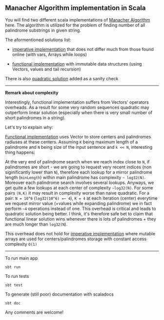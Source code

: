 ## Manacher Algorithm implementation in Scala


You will find two different scala implementations of [Manacher Algorithm](https://en.wikipedia.org/wiki/Longest_palindromic_substring#Manacher.27s_algorithm) here. The algorithm is utilized for the problem of finding number of all palindrome substrings in given string.


The aformentioned solutions list:

- [imperative implementation](https://github.com/int8/Manacher-Algorithm-in-Scala/blob/master/src/main/scala/solvers/ImperativeLinear.scala) that does not differ much from those found online (with vars, Arrays while loops)

- [functional implementation](https://github.com/int8/Manacher-Algorithm-in-Scala/blob/master/src/main/scala/solvers/FunctionalLinearImmutable.scala) with immutable data structures (using Vectors, values and tail recursion)


There is also [quadratic solution](https://github.com/int8/Manacher-Algorithm-in-Scala/blob/master/src/main/scala/solvers/Quadratic.scala) added as a sanity check  


---
**Remark about complexity**

Interestingly, functional implementation suffers from Vectors' operators overheads. As a result for some very random sequences quadratic may outperform linear solution (especially when there is very small number of short palindromes in a string).

Let's try to explain why:

[Functional implementation](https://github.com/int8/Manacher-Algorithm-in-Scala/blob/master/src/main/scala/solvers/FunctionalLinearImmutable.scala) uses Vector to store centers and palindromes radiuses at these centers. Assuming ```K``` being maximum length of a palindrome and ```N``` being size of the input sentence and ```k << N```, interesting thing happens:

At the very end of palindrome search when we reach index close to ```N```, if palindromes are short - we are going to request very recent indices (non siginificantly lower than ```N```), therefore each lookup for a mirror palindrome length (```minLength```) within main palindrome has complexity ```~ log32(N)```. Moreover each palindrome search involves several lookups. Anyways, we get quite a few lookups at each center of complexity ```~log32(N)```. For some pairs ```(N,K)``` it may result in complexity worse than naive quadratic. For a pair: ```N = 10^6``` (```log32(10^6) =~ 4```), ```K = 4``` at each iteration (center) everytime we request mirror value (+values while expanding palindrome) we in fact perform ```~4``` operations instead of one. This overhead is critical and leads to quadratic solution being better. I think, it's therefore safe bet to claim that functional linear solution wins whenever there is lots of palindromes + they are much longer than ```log32(N```).

This overhead does not hold for  [imperative implementation](https://github.com/int8/Manacher-Algorithm-in-Scala/blob/master/src/main/scala/solvers/ImperativeLinear.scala) where mutable arrays are used for centers/palindromes storage with constant access complexity ```O(1)```


---

To run main app
```
sbt run
```

To run tests
```
sbt test
```


To generate (still poor) documentation with scaladocs
```
sbt doc
```



Any comments are welcome!
